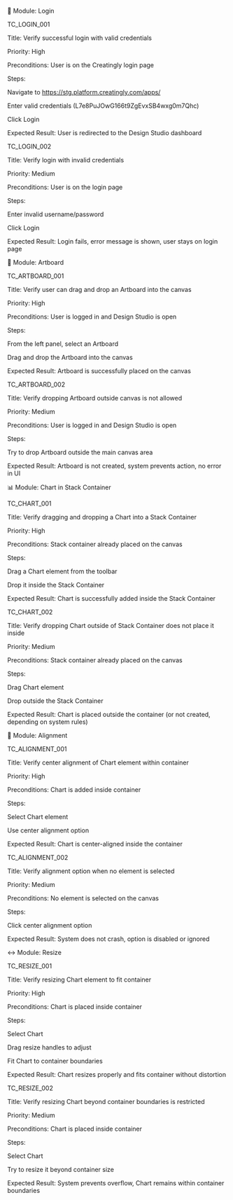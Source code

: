 🔐 Module: Login

TC_LOGIN_001

Title: Verify successful login with valid credentials

Priority: High

Preconditions: User is on the Creatingly login page

Steps:

Navigate to https://stg.platform.creatingly.com/apps/

Enter valid credentials (L7e8PuJOwG166t9ZgEvxSB4wxg0m7Qhc)

Click Login

Expected Result: User is redirected to the Design Studio dashboard

TC_LOGIN_002

Title: Verify login with invalid credentials

Priority: Medium

Preconditions: User is on the login page

Steps:

Enter invalid username/password

Click Login

Expected Result: Login fails, error message is shown, user stays on login page

🎨 Module: Artboard

TC_ARTBOARD_001

Title: Verify user can drag and drop an Artboard into the canvas

Priority: High

Preconditions: User is logged in and Design Studio is open

Steps:

From the left panel, select an Artboard

Drag and drop the Artboard into the canvas

Expected Result: Artboard is successfully placed on the canvas

TC_ARTBOARD_002

Title: Verify dropping Artboard outside canvas is not allowed

Priority: Medium

Preconditions: User is logged in and Design Studio is open

Steps:

Try to drop Artboard outside the main canvas area

Expected Result: Artboard is not created, system prevents action, no error in UI

📊 Module: Chart in Stack Container

TC_CHART_001

Title: Verify dragging and dropping a Chart into a Stack Container

Priority: High

Preconditions: Stack container already placed on the canvas

Steps:

Drag a Chart element from the toolbar

Drop it inside the Stack Container

Expected Result: Chart is successfully added inside the Stack Container

TC_CHART_002

Title: Verify dropping Chart outside of Stack Container does not place it inside

Priority: Medium

Preconditions: Stack container already placed on the canvas

Steps:

Drag Chart element

Drop outside the Stack Container

Expected Result: Chart is placed outside the container (or not created, depending on system rules)

📐 Module: Alignment

TC_ALIGNMENT_001

Title: Verify center alignment of Chart element within container

Priority: High

Preconditions: Chart is added inside container

Steps:

Select Chart element

Use center alignment option

Expected Result: Chart is center-aligned inside the container

TC_ALIGNMENT_002

Title: Verify alignment option when no element is selected

Priority: Medium

Preconditions: No element is selected on the canvas

Steps:

Click center alignment option

Expected Result: System does not crash, option is disabled or ignored

↔️ Module: Resize

TC_RESIZE_001

Title: Verify resizing Chart element to fit container

Priority: High

Preconditions: Chart is placed inside container

Steps:

Select Chart

Drag resize handles to adjust

Fit Chart to container boundaries

Expected Result: Chart resizes properly and fits container without distortion

TC_RESIZE_002

Title: Verify resizing Chart beyond container boundaries is restricted

Priority: Medium

Preconditions: Chart is placed inside container

Steps:

Select Chart

Try to resize it beyond container size

Expected Result: System prevents overflow, Chart remains within container boundaries